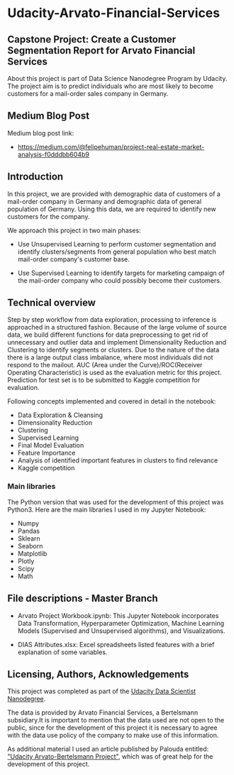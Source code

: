 # Udacity-Arvato-Financial-Services

## Capstone Project: Create a Customer Segmentation Report for Arvato Financial Services
About this project is part of Data Science Nanodegree Program by Udacity. The project aim is to predict individuals who are most likely to become customers for a mail-order sales company in Germany.

## Medium Blog Post
Medium blog post link:
- https://medium.com/@felipehuman/project-real-estate-market-analysis-f0dddbb604b9

## Introduction

In this project, we are provided with demographic data of customers of a mail-order company in Germany and demographic data of general population of Germany. Using this data, we are required to identify new customers for the company.

We approach this project in two main phases:

- Use Unsupervised Learning to perform customer segmentation and identify clusters/segments from general population who best match mail-order company's customer base.

- Use Supervised Learning to identify targets for marketing campaign of the mail-order company who could possibly become their customers.

## Technical overview

Step by step workflow from data exploration, processing to inference is approached in a structured fashion. Because of the large volume of source data, we build different functions for data preprocessing to get rid of unnecessary and outlier data and implement Dimensionality Reduction and Clustering to identify segments or clusters. Due to the nature of the data there is a large output class imbalance, where most individuals did not respond to the mailout. AUC (Area under the Curve)/ROC(Receiver Operating Characteristic) is used as the evaluation metric for this project. Prediction for test set is to be submitted to Kaggle competition for evaluation.

Following concepts implemented and covered in detail in the notebook:

- Data Exploration & Cleansing
- Dimensionality Reduction
- Clustering
- Supervised Learning
- Final Model Evaluation
- Feature Importance
- Analysis of identified important features in clusters to find relevance
- Kaggle competition

### Main libraries
The Python version that was used for the development of this project was Python3. Here are the main libraries I used in my Jupyter Notebook:

- Numpy
- Pandas
- Sklearn
- Seaborn
- Matplotlib
- Plotly
- Scipy
- Math

## File descriptions - Master Branch
- Arvato Project Workbook.ipynb: This Jupyter Notebook incorporates Data Transformation, Hyperparameter Optimization, Machine Learning Models (Supervised and Unsupervised algorithms), and Visualizations.

- DIAS Attributes.xlsx: Excel spreadsheets listed features with a brief explanation of some variables.

## Licensing, Authors, Acknowledgements
This project was completed as part of the [Udacity Data Scientist Nanodegree](https://www.udacity.com/course/data-scientist-nanodegree--nd025).

The data is provided by Arvato Financial Services, a Bertelsmann subsidiary.It is important to mention that the data used are not open to the public, since for the development of this project it is necessary to agree with the data use policy of the company to make use of this information.

As additional material I used an article published by Palouda entitled: ["Udacity Arvato-Bertelsmann Project"](https://cpalouda.medium.com/udacity-arvato-bertelsmann-project-789d20bf8513), which was of great help for the development of this project. 


